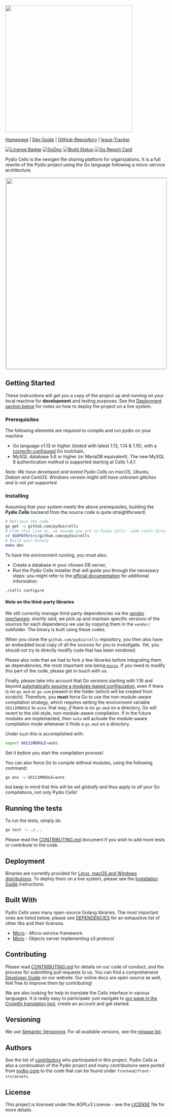 <img src="https://github.com/pydio/cells/wiki/images/PydioCellsColor.png" width="400" />

[Homepage](https://pydio.com/) | [Dev Guide](https://pydio.com/en/docs/developer-guide) | [GitHub-Repository](https://github.com/pydio/cells) |
[Issue-Tracker](https://github.com/pydio/cells/issues)

[![License Badge](https://img.shields.io/badge/License-AGPL%203%2B-blue.svg)](LICENSE)
[![GoDoc](https://godoc.org/github.com/pydio/cells?status.svg)](https://godoc.org/github.com/pydio/cells)
[![Build Status](https://travis-ci.org/pydio/cells.svg?branch=master)](https://travis-ci.org/pydio/cells)
[![Go Report Card](https://goreportcard.com/badge/github.com/pydio/cells?rand=3)](https://goreportcard.com/report/github.com/pydio/cells)

Pydio Cells is the nextgen file sharing platform for organizations. It is a full rewrite of the Pydio project using the Go language following a micro-service architecture.

<p align="center">
  <img src="https://github.com/pydio/cells-dist/raw/master/resources/v1.4.0/homepage.png" width="600" style="border: 3px solid #e0e0e0; border-radius: 5px;"/>
</p>

## Getting Started

These instructions will get you a copy of the project up and running on your local machine for **development** and testing purposes. See the [Deployment section below](#deployment) for notes on how to deploy the project on a live system.

### Prerequisites

The following elements are required to compile and run pydio on your machine

- Go language v1.13 or higher (tested with latest 1.13, 1.14 & 1.15), with a [correctly configured](https://golang.org/doc/install#testing) Go toolchain,
- MySQL database 5.6 or higher (or MariaDB equivalent). The new MySQL 8 authentication method is supported starting at Cells 1.4.1.

_Note: We have developed and tested Pydio Cells on macOS, Ubuntu, Debian and CentOS. Windows version might still have unknown glitches and is not yet supported._

### Installing

Assuming that your system meets the above prerequisites, building the **Pydio Cells** backend from the source code is quite straightforward:

```sh
# Retrieve the code
go get -u github.com/pydio/cells
# From this line on, we assume you are in Pydio Cells' code roots directory
cd $GOPATH/src/github.com/pydio/cells
# Build your binary
make dev
```

To have the environment running, you must also:

- Create a database in your chosen DB server,
- Run the Pydio Cells installer that will guide you through the necessary steps: you might refer to the [official documentation](https://pydio.com/en/docs/cells/v2/cells-installation) for additional information.

```sh
./cells configure
```

#### Note on the third-party libraries

We still currently manage third-party dependencies via the [vendor mechanism](https://github.com/kardianos/govendor): shortly said, we pick up and maintain specific versions of the sources for each dependency we use by copying them in the `vendor/` subfolder. The binary is built using these codes.

When you clone the `github.com/pydio/cells` repository, you then also have an embedded local copy of all the sources for you to investigate. Yet, you should not try to directly modify code that has been _vendored_.

Please also note that we had to fork a few libraries before integrating them as dependencies, the most important one being [`minio`](https://github.com/minio/minio). If you need to modify this part of the code, please get in touch with us.

Finally, please take into account that Go versions starting with 1.16 and beyond [automatically assume a modules-based configuration](https://go.dev/blog/go116-module-changes), even if there is _no_ `go.mod` or `go.sum` present in the folder (which will be created from scratch). Therefore, you **must** force Go to use the non-module-aware compilation strategy, which requires setting the environment variable `GO111MODULE` to `auto`: that way, _if_ there is no `go.mod` on a directory, Go will revert to the old-style, non-module-aware compilation. If in the future modules are implemented, then `auto` will activate the module-aware compilation mode whenever it finds a `go.mod` on a directory.

Under `bash` this is accomplished with:

```sh
export GO111MODULE=auto
```

Set it _before_ you start the compilation process!

You can also force Go to compile without modules, using the following command:

```sh
go env -w GO111MODULE=auto
```

but keep in mind that this will be set _globally_ and thus apply to _all_ your Go compilations, not only Pydio Cells!

## Running the tests

To run the tests, simply do

```sh
go test -v ./...
```

Please read the [CONTRIBUTING.md](CONTRIBUTING.md) document if you wish to add more tests or contribute to the code.

## Deployment

Binaries are currently provided for [Linux, macOS and Windows distributions](https://pydio.com/en/download). To deploy them on a live system, please see the [Installation Guide](https://pydio.com/en/docs/cells/v2/cells-installation) instructions.

## Built With

Pydio Cells uses many open-source Golang libraries. The most important ones are listed below, please see [DEPENDENCIES](DEPENDENCIES) for an exhaustive list of other libs and their licenses.

- [Micro](https://github.com/micro/micro) - Micro-service framework
- [Minio](https://github.com/minio/minio) - Objects server implementing s3 protocol

## Contributing

Please read [CONTRIBUTING.md](CONTRIBUTING.md) for details on our code of conduct, and the process for submitting pull requests to us. You can find a comprehensive [Developer Guide](https://pydio.com/en/docs/developer-guide) on our website. Our online docs are open-source as well, feel free to improve them by contributing!

We are also looking for help to translate the Cells interface in various languages.
It is really easy to participate: just navigate to [our page in the Crowdin translation tool](https://crowdin.com/project/pydio-cells), create an account and get started.

## Versioning

We use [Semantic Versioning](http://semver.org/). For all available versions, see the [release list](https://github.com/pydio/cells/releases).

## Authors

See the list of [contributors](https://github.com/pydio/cells/graphs/contributors) who participated in this project. Pydio Cells is also a continuation of the Pydio project and many contributions were ported from [pydio-core](https://github.com/pydio/pydio-core) to the code that can be found under `frontend/front-srv/assets`.

## License

This project is licensed under the AGPLv3 License - see the [LICENSE](LICENSE) file for more details.
